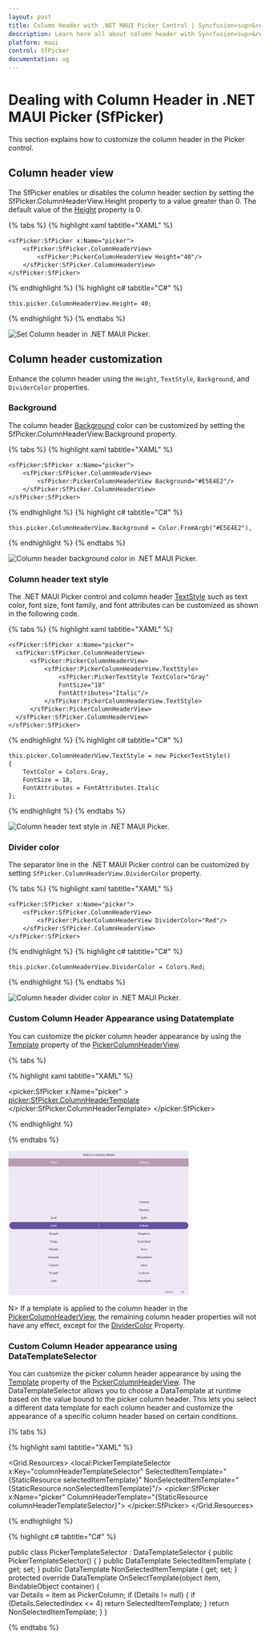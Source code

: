 ```yaml
---
layout: post
title: Column Header with .NET MAUI Picker Control | Syncfusion<sup>&reg;</sup>
description: Learn here all about column header with Syncfusion<sup>&reg;</sup> .NET MAUI Picker (SfPicker) control and its basic features.
platform: maui
control: SfPicker
documentation: ug
---
```


# Dealing with Column Header in .NET MAUI Picker (SfPicker)

This section explains how to customize the column header in the Picker control.

## Column header view

The SfPicker enables or disables the column header section by setting the SfPicker.ColumnHeaderView.Height property to a value greater than 0. The default value of the [Height](https://help.syncfusion.com/cr/maui/Syncfusion.Maui.Picker.PickerColumnHeaderView.html#Syncfusion_Maui_Picker_PickerColumnHeaderView_Height) property is 0.

{% tabs %}
{% highlight xaml tabtitle="XAML" %}

    <sfPicker:SfPicker x:Name="picker">
        <sfPicker:SfPicker.ColumnHeaderView>
            <sfPicker:PickerColumnHeaderView Height="40"/>
        </sfPicker:SfPicker.ColumnHeaderView>
    </sfPicker:SfPicker>

{% endhighlight %}
{% highlight c# tabtitle="C#" %}

    this.picker.ColumnHeaderView.Height= 40;

{% endhighlight %}
{% endtabs %}

   ![Set Column header in .NET MAUI Picker.](images/dealing-with-column-header/maui-picker-column-header.png)

## Column header customization

Enhance the column header using the `Height`, `TextStyle`, `Background`, and `DividerColor` properties.

### Background

The column header [Background](https://help.syncfusion.com/cr/maui/Syncfusion.Maui.Picker.PickerColumnHeaderView.html#Syncfusion_Maui_Picker_PickerColumnHeaderView_Background) color can be customized by setting the SfPicker.ColumnHeaderView.Background property.

{% tabs %}
{% highlight xaml tabtitle="XAML" %}

    <sfPicker:SfPicker x:Name="picker">
        <sfPicker:SfPicker.ColumnHeaderView>
            <sfPicker:PickerColumnHeaderView Background="#E5E4E2"/>
        </sfPicker:SfPicker.ColumnHeaderView>
    </sfPicker:SfPicker>

{% endhighlight %}
{% highlight c# tabtitle="C#" %}

    this.picker.ColumnHeaderView.Background = Color.FromArgb("#E5E4E2"),

{% endhighlight %}
{% endtabs %}

   ![Column header background color in .NET MAUI Picker.](images/dealing-with-column-header/maui-picker-column-header-background.png)

### Column header text style

The .NET MAUI Picker control and column header [TextStyle](https://help.syncfusion.com/cr/maui/Syncfusion.Maui.Picker.PickerColumnHeaderView.html#Syncfusion_Maui_Picker_PickerColumnHeaderView_TextStyle) such as text color, font size, font family, and font attributes can be customized as shown in the following code.

{% tabs %}
{% highlight xaml tabtitle="XAML" %}

    <sfPicker:SfPicker x:Name="picker">
      <sfPicker:SfPicker.ColumnHeaderView>
          <sfPicker:PickerColumnHeaderView>
              <sfPicker:PickerColumnHeaderView.TextStyle>
                  <sfPicker:PickerTextStyle TextColor="Gray" 
                  FontSize="18" 
                  FontAttributes="Italic"/>
              </sfPicker:PickerColumnHeaderView.TextStyle>
          </sfPicker:PickerColumnHeaderView>
      </sfPicker:SfPicker.ColumnHeaderView>
    </sfPicker:SfPicker>

{% endhighlight %}
{% highlight c# tabtitle="C#" %}

    this.picker.ColumnHeaderView.TextStyle = new PickerTextStyle()
    {
        TextColor = Colors.Gray,
        FontSize = 18,
        FontAttributes = FontAttributes.Italic
    };

{% endhighlight %}
{% endtabs %}

   ![Column header text style in .NET MAUI Picker.](images/dealing-with-column-header/maui-picker-column-header-text-style.png)

### Divider color

The separator line in the .NET MAUI Picker control can be customized by setting `SfPicker.ColumnHeaderView.DividerColor` property.

{% tabs %}
{% highlight xaml tabtitle="XAML" %}

    <sfPicker:SfPicker x:Name="picker">
        <sfPicker:SfPicker.ColumnHeaderView>
            <sfPicker:PickerColumnHeaderView DividerColor="Red"/>
        </sfPicker:SfPicker.ColumnHeaderView>
    </sfPicker:SfPicker>

{% endhighlight %}
{% highlight c# tabtitle="C#" %}

    this.picker.ColumnHeaderView.DividerColor = Colors.Red;

{% endhighlight %}
{% endtabs %}

   ![Column header divider color in .NET MAUI Picker.](images/dealing-with-column-header/maui-picker-column-header-divider-color.png)

### Custom Column Header Appearance using Datatemplate

You can customize the picker column header appearance by using the [Template]() property of the [PickerColumnHeaderView](https://help.syncfusion.com/cr/maui/Syncfusion.Maui.Picker.PickerColumnHeaderView.html).

{% tabs %}

{% highlight xaml tabtitle="XAML" %}

<picker:SfPicker x:Name="picker" >
    <picker:SfPicker.ColumnHeaderTemplate>
    <DataTemplate>
        <Grid BackgroundColor="#BB9AB1">
            <Label Text="Colors" TextColor="White" HorizontalTextAlignment="Center" VerticalTextAlignment="Center"/>
        </Grid>
    </DataTemplate>
</picker:SfPicker.ColumnHeaderTemplate>
</picker:SfPicker>

{% endhighlight %}

{% endtabs %}

![Column header template in .NET MAUI Picker.](maui-picker-column-header-template.png)

N> If a template is applied to the column header in the [PickerColumnHeaderView](https://help.syncfusion.com/cr/maui/Syncfusion.Maui.Picker.PickerColumnHeaderView.html), the remaining column header properties will not have any effect, except for the [DividerColor](https://help.syncfusion.com/cr/maui/Syncfusion.Maui.Picker.PickerColumnHeaderView.html#Syncfusion_Maui_Picker_PickerColumnHeaderView_DividerColor) Property.

### Custom Column Header appearance using DataTemplateSelector

You can customize the picker column header appearance by using the [Template]() property of the [PickerColumnHeaderView](https://help.syncfusion.com/cr/maui/Syncfusion.Maui.Picker.PickerColumnHeaderView.html). The DataTemplateSelector allows you to choose a DataTemplate at runtime based on the value bound to the picker column header. This lets you select a different data template for each column header and customize the appearance of a specific column header based on certain conditions.

{% tabs %}

{% highlight xaml tabtitle="XAML" %}

<Grid.Resources>
    <DataTemplate x:Key="selectedItemTemplate">
        <Grid Background = "LightBlue" >
            <Label Text="Colors"  HorizontalOptions="Center" VerticalOptions="Center" TextColor="Red"/>
        </Grid>
    </DataTemplate>
    <DataTemplate x:Key="nonSelectedItemTemplate">
        <Grid Background="LightGreen" >
            <Label Text="Colors"  HorizontalOptions="Center" VerticalOptions="Center" TextColor="Orange"/>
        </Grid>
    </DataTemplate>
    <local:PickerTemplateSelector x:Key="columnHeaderTemplateSelector" SelectedItemTemplate="{StaticResource selectedItemTemplate}"  NonSelectedItemTemplate="{StaticResource nonSelectedItemTemplate}"/>
    <picker:SfPicker x:Name="picker" ColumnHeaderTemplate="{StaticResource columnHeaderTemplateSelector}">
    </picker:SfPicker>
</Grid.Resources>

{% endhighlight %}

{% highlight c# tabtitle="C#" %}

public class PickerTemplateSelector : DataTemplateSelector
{
    public PickerTemplateSelector()
    {
    }
    public DataTemplate SelectedItemTemplate { get; set; }
    public DataTemplate NonSelectedItemTemplate { get; set; }
    protected override DataTemplate OnSelectTemplate(object item, BindableObject container)
    {  
        var Details = item as PickerColumn;
        if (Details != null)
        {
            if (Details.SelectedIndex <= 4)
                return SelectedItemTemplate;
        }
        return NonSelectedItemTemplate;
    }
}

{% endtabs %}
